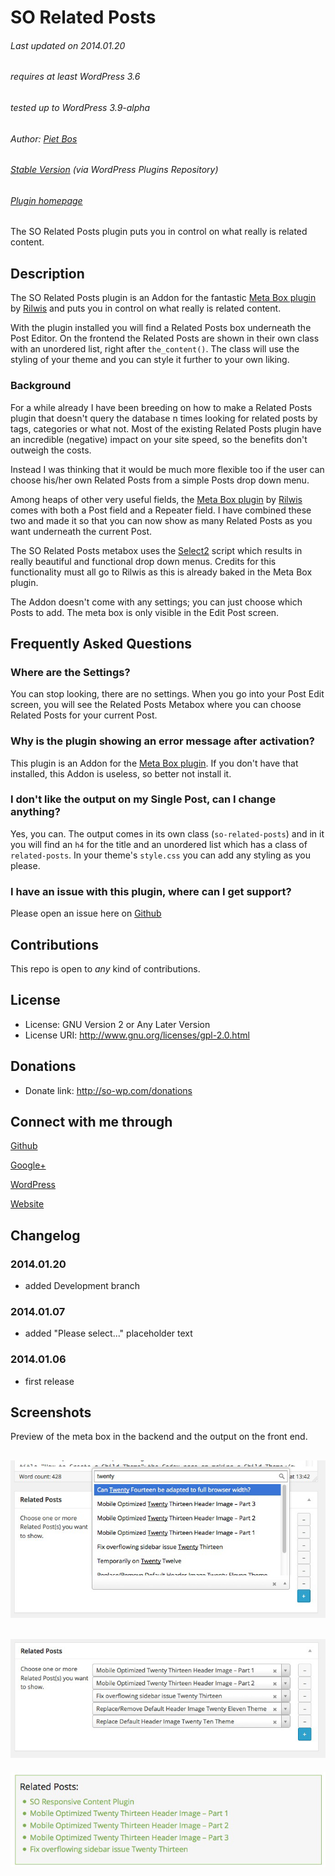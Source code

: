 # SO Related Posts

###### Last updated on 2014.01.20
###### requires at least WordPress 3.6
###### tested up to WordPress 3.9-alpha
###### Author: [Piet Bos](https://github.com/senlin)
###### [Stable Version](http://wordpress.org/plugins/so-related-posts) (via WordPress Plugins Repository)
###### [Plugin homepage](http://so-wp.com/?p=63)

The SO Related Posts plugin puts you in control on what really is related content.

## Description

The SO Related Posts plugin is an Addon for the fantastic [Meta Box plugin](https://github.com/rilwis/meta-box) by [Rilwis](https://github.com/rilwis/) and puts you in control on what really is related content. 

With the plugin installed you will find a Related Posts box underneath the Post Editor. On the frontend the Related Posts are shown in their own class with an unordered list, right after `the_content()`. The class will use the styling of your theme and you can style it further to your own liking. 

### Background

For a while already I have been breeding on how to make a Related Posts plugin that doesn't query the database n times looking for related posts by tags, categories or what not. Most of the existing Related Posts plugin have an incredible (negative) impact on your site speed, so the benefits don't outweigh the costs.

Instead I was thinking that it would be much more flexible too if the user can choose his/her own Related Posts from a simple Posts drop down menu.

Among heaps of other very useful fields, the [Meta Box plugin](http://wordpress.org/plugins/meta-box/) by [Rilwis](http://profiles.wordpress.org/rilwis/) comes  with both a Post field and a Repeater field. I have combined these two and made it so that you can now show as many Related Posts as you want underneath the current Post. 

The SO Related Posts metabox uses the [Select2](http://ivaynberg.github.io/select2/) script which results in really beautiful and functional drop down menus. Credits for this functionality must all go to Rilwis as this is already baked in the Meta Box plugin.

The Addon doesn't come with any settings; you can just choose which Posts to add. The meta box is only visible in the Edit Post screen.

## Frequently Asked Questions

### Where are the Settings?

You can stop looking, there are no settings. When you go into your Post Edit screen, you will see the Related Posts Metabox where you can choose Related Posts for your current Post.

### Why is the plugin showing an error message after activation?

This plugin is an Addon for the [Meta Box plugin](http://www.deluxeblogtips.com/meta-box/). If you don't have that installed, this Addon is useless, so better not install it.

### I don't like the output on my Single Post, can I change anything?

Yes, you can. The output comes in its own class (`so-related-posts`) and in it you will find an `h4` for the title and an unordered list which has a class of `related-posts`. In your theme's `style.css` you can add any styling as you please.

### I have an issue with this plugin, where can I get support?

Please open an issue here on [Github](https://github.com/senlin/so-related-posts/issues)

## Contributions

This repo is open to _any_ kind of contributions.

## License

* License: GNU Version 2 or Any Later Version
* License URI: http://www.gnu.org/licenses/gpl-2.0.html

## Donations

* Donate link: http://so-wp.com/donations

## Connect with me through

[Github](https://github.com/senlin) 

[Google+](http://plus.google.com/+PietBos) 

[WordPress](http://profiles.wordpress.org/senlin/) 

[Website](http://senlinonline.com)

## Changelog

### 2014.01.20

* added Development branch

### 2014.01.07

* added "Please select..." placeholder text

### 2014.01.06

* 	first release

## Screenshots

Preview of the meta box in the backend and the output on the front end.

![SO Related Posts meta box: Search for the related post you want to add.](assets/screenshot-1.png "SO Related Posts meta box")
---
![SO Related Posts meta box: Add any number of related posts.](assets/screenshot-2.png "SO Related Posts meta box")
---
![SO Related Posts output: You can style it to your liking.](assets/screenshot-3.png "SO Related Posts output")
